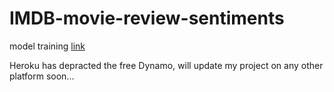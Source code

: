 # IMDB-movie-review-sentiments

model training <a href="https://www.kaggle.com/sampsuman/review-sentiment-model-3000">link</a>

Heroku has depracted the free Dynamo, will update my project on any other platform soon...
